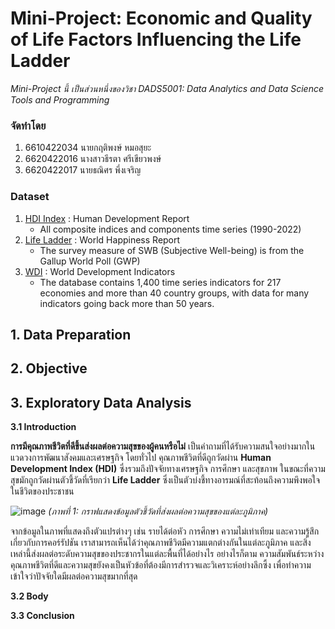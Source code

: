 # Mini-Project: Economic and Quality of Life Factors Influencing the Life Ladder
_Mini-Project นี้ เป็นส่วนหนึ่งของวิชา DADS5001: Data Analytics and Data Science Tools and Programming_

### จัดทำโดย
1. 6610422034 นายกฤติพงษ์ หมอสุยะ
2. 6620422016 นางสาวธีรตา ศรีเขียวพงษ์
3. 6620422017 นายธณิศร พึ่งเจริญ

### Dataset
1. [HDI Index](https://hdr.undp.org/data-center/documentation-and-downloads) : 
Human Development Report
    * All composite indices and components time series (1990-2022)
2. [Life Ladder](https://worldhappiness.report/ed/2024/#appendices-and-data) : World Happiness Report
    * The survey measure of SWB (Subjective Well-being) is from the Gallup World Poll (GWP) 
3. [WDI](https://datatopics.worldbank.org/world-development-indicators/) : World Development Indicators
    * The database contains 1,400 time series indicators for 217 economies and more than 40 country groups,
      with data for many indicators going back more than 50 years.

## 1. Data Preparation


## 2. Objective


## 3. Exploratory Data Analysis
**3.1 Introduction**
  
  **การมีคุณภาพชีวิตที่ดีขึ้นส่งผลต่อความสุขของผู้คนหรือไม่** เป็นคำถามที่ได้รับความสนใจอย่างมากในแวดวงการพัฒนาสังคมและเศรษฐกิจ โดยทั่วไป คุณภาพชีวิตที่ดีถูกวัดผ่าน **Human Development Index (HDI)** ซึ่งรวมถึงปัจจัยทางเศรษฐกิจ การศึกษา และสุขภาพ ในขณะที่ความสุขมักถูกวัดผ่านตัวชี้วัดที่เรียกว่า **Life Ladder** ซึ่งเป็นตัวบ่งชี้ทางอารมณ์ที่สะท้อนถึงความพึงพอใจในชีวิตของประชาชน


![image](https://i.imgur.com/ewC9d7c.png)
_(ภาพที่ 1: กราฟแสดงข้อมูลตัวชี้วัดที่ส่งผลต่อความสุขของแต่ละภูมิภาค)_

จากข้อมูลในภาพที่แสดงถึงตัวแปรต่างๆ เช่น รายได้ต่อหัว การศึกษา ความไม่เท่าเทียม และความรู้สึกเกี่ยวกับการคอร์รัปชัน เราสามารถเห็นได้ว่าคุณภาพชีวิตมีความแตกต่างกันในแต่ละภูมิภาค และสิ่งเหล่านี้ส่งผลต่อระดับความสุขของประชากรในแต่ละพื้นที่ได้อย่างไร อย่างไรก็ตาม ความสัมพันธ์ระหว่างคุณภาพชีวิตที่ดีและความสุขยังคงเป็นหัวข้อที่ต้องมีการสำรวจและวิเคราะห์อย่างลึกซึ้ง เพื่อทำความเข้าใจว่าปัจจัยใดมีผลต่อความสุขมากที่สุด

**3.2 Body**



**3.3 Conclusion**
  

